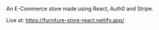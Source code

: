 An E-Commerce store made using React, Auth0 and Stripe.

Live at: https://furniture-store-react.netlify.app/
